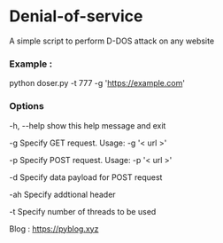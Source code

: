 # Denial-of-service
A simple script to perform D-DOS attack on any website

### Example : 
python doser.py -t 777 -g 'https://example.com'

### Options
-h, --help show this help message and exit

-g Specify GET request. Usage: -g '< url >'

-p Specify POST request. Usage: -p '< url >'

-d Specify data payload for POST request

-ah Specify addtional header

-t Specify number of threads to be used

Blog : https://pyblog.xyz
